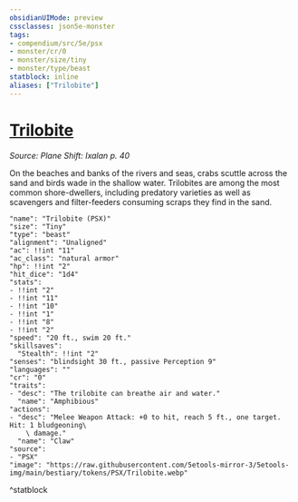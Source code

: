```yaml
---
obsidianUIMode: preview
cssclasses: json5e-monster
tags:
- compendium/src/5e/psx
- monster/cr/0
- monster/size/tiny
- monster/type/beast
statblock: inline
aliases: ["Trilobite"]
---
```

# [Trilobite](Mechanics\bestiary\beast/trilobite-psx.md)
*Source: Plane Shift: Ixalan p. 40*  

On the beaches and banks of the rivers and seas, crabs scuttle across the sand and birds wade in the shallow water. Trilobites are among the most common shore-dwellers, including predatory varieties as well as scavengers and filter-feeders consuming scraps they find in the sand.

```statblock
"name": "Trilobite (PSX)"
"size": "Tiny"
"type": "beast"
"alignment": "Unaligned"
"ac": !!int "11"
"ac_class": "natural armor"
"hp": !!int "2"
"hit_dice": "1d4"
"stats":
- !!int "2"
- !!int "11"
- !!int "10"
- !!int "1"
- !!int "8"
- !!int "2"
"speed": "20 ft., swim 20 ft."
"skillsaves":
  "Stealth": !!int "2"
"senses": "blindsight 30 ft., passive Perception 9"
"languages": ""
"cr": "0"
"traits":
- "desc": "The trilobite can breathe air and water."
  "name": "Amphibious"
"actions":
- "desc": "Melee Weapon Attack: +0 to hit, reach 5 ft., one target. Hit: 1 bludgeoning\
    \ damage."
  "name": "Claw"
"source":
- "PSX"
"image": "https://raw.githubusercontent.com/5etools-mirror-3/5etools-img/main/bestiary/tokens/PSX/Trilobite.webp"
```
^statblock